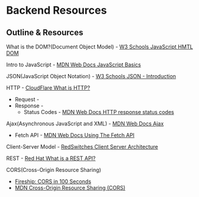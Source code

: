 # Backend Resources

## Outline & Resources
What is the DOM?(Document Object Model) - [W3 Schools JavaScript HMTL DOM](https://www.w3schools.com/js/js_htmldom.asp)

Intro to JavaScript - [MDN Web Docs JavaScript Basics](https://developer.mozilla.org/en-US/docs/Learn/Getting_started_with_the_web/JavaScript_basics)

JSON(JavaScript Object Notation) - [W3 Schools JSON - Introduction](https://www.w3schools.com/js/js_json_intro.asp)

HTTP - [CloudFlare What is HTTP?](https://www.cloudflare.com/learning/ddos/glossary/hypertext-transfer-protocol-http/)
  - Request - 
  - Response - 
    - Status Codes - [MDN Web Docs HTTP response status codes](https://developer.mozilla.org/en-US/docs/Web/HTTP/Status)

Ajax(Asynchronous JavaScript and XML) - [MDN Web Docs Ajax](https://developer.mozilla.org/en-US/docs/Glossary/AJAX)
  - Fetch API - [MDN Web Docs Using The Fetch API](https://developer.mozilla.org/en-US/docs/Web/API/Fetch_API/Using_Fetch)

Client-Server Model - [RedSwitches Client Server Architecture](https://www.redswitches.com/blog/client-server-architecture/)

REST - [Red Hat What is a REST API?](https://www.redhat.com/en/topics/api/what-is-a-rest-api)

CORS(Cross-Origin Resource Sharing)
  - [Fireship: CORS in 100 Seconds](https://www.youtube.com/watch?v=4KHiSt0oLJ0)
  - [MDN Cross-Origin Resource Sharing (CORS)](https://developer.mozilla.org/en-US/docs/Web/HTTP/CORS)
